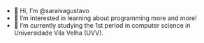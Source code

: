 - 👋 Hi, I’m @saraivagustavo
- 👀 I’m interested in learning about programming more and more!
- 🌱 I’m currently studying the 1st period in computer science in Universidade Vila Velha (UVV).

<!---
saraivagustavo/saraivagustavo is a ✨ special ✨ repository because its `README.md` (this file) appears on your GitHub profile.
You can click the Preview link to take a look at your changes.
--->
